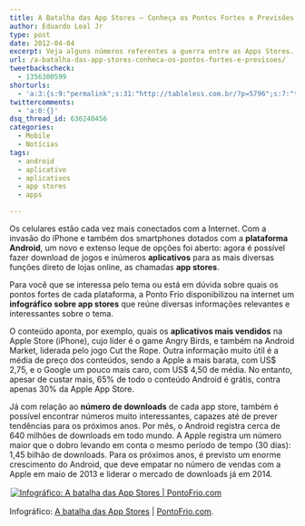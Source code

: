 ```yaml
---
title: A Batalha das App Stores – Conheça os Pontos Fortes e Previsões
author: Eduardo Leal Jr
type: post
date: 2012-04-04
excerpt: Veja alguns números referentes a guerra entre as Apps Stores.
url: /a-batalha-das-app-stores-conheca-os-pontos-fortes-e-previsoes/
tweetbackscheck:
  - 1356300599
shorturls:
  - 'a:3:{s:9:"permalink";s:31:"http://tableless.com.br/?p=5796";s:7:"tinyurl";s:26:"http://tinyurl.com/cejbpwp";s:4:"isgd";s:19:"http://is.gd/fAYMYq";}'
twittercomments:
  - 'a:0:{}'
dsq_thread_id: 636240456
categories:
  - Mobile
  - Notícias
tags:
  - android
  - aplicativo
  - aplicativos
  - app stores
  - apps

---
```

Os celulares estão cada vez mais conectados com a Internet. Com a invasão do iPhone e também dos smartphones dotados com a **plataforma Android**, um novo e extenso leque de opções foi aberto: agora é possível fazer download de jogos e inúmeros **aplicativos** para as mais diversas funções direto de lojas online, as chamadas **app stores**.

Para você que se interessa pelo tema ou está em dúvida sobre quais os pontos fortes de cada plataforma, a Ponto Frio disponibilizou na internet um **infográfico sobre app stores** que reúne diversas informações relevantes e interessantes sobre o tema.

O conteúdo aponta, por exemplo, quais os **aplicativos mais vendidos** na Apple Store (iPhone), cujo líder é o game Angry Birds, e também na Android Market, liderada pelo jogo Cut the Rope. Outra informação muito útil é a média de preço dos conteúdos, sendo a Apple a mais barata, com US$ 2,75, e o Google um pouco mais caro, com US$ 4,50 de média. No entanto, apesar de custar mais, 65% de todo o conteúdo Android é grátis, contra apenas 30% da Apple App Store.

Já com relação ao **número de downloads** de cada app store, também é possível encontrar números muito interessantes, capazes até de prever tendências para os próximos anos. Por mês, o Android registra cerca de 640 milhões de downloads em todo mundo. A Apple registra um número maior que o dobro levando em conta o mesmo período de tempo (30 dias): 1,45 bilhão de downloads. Para os próximos anos, é previsto um enorme crescimento do Android, que deve empatar no número de vendas com a Apple em maio de 2013 e liderar o mercado de downloads já em 2014.

[<img style="float: center;margin: 2px" src="http://conteudo.pontofrio.com.br/html/infograficos/tablets/tablets-batalha-app-stores-500.jpg" alt="Infográfico: A batalha das App Stores | PontoFrio.com" />][1]

Infográfico: [A batalha das App Stores][1] | [PontoFrio.com][2].

 [1]: http://conteudo.pontofrio.com.br/html/infograficos/tablets-a-batalha-das-app-store.html?utm_medium=infografico&utm_campaign=TABLETS_batalha-app-stores&cm_mmc=Infograficos-_-TABLETS-_-infografico-_-batalha-app-stores
 [2]: http://pontofrio.com.br?utm_medium=infografico&utm_campaign=TABLETS_batalha-app-stores&cm_mmc=Infograficos-_-TABLETS-_-infografico-_-batalha-app-stores
